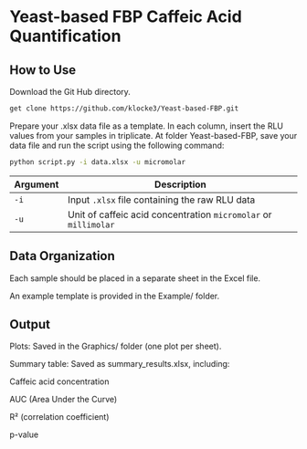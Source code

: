 # Yeast-based FBP Caffeic Acid Quantification

## How to Use
Download the Git Hub directory.

```sh
get clone https://github.com/klocke3/Yeast-based-FBP.git
```

Prepare your .xlsx data file as a template. In each column, insert the RLU values from your samples in triplicate. At folder Yeast-based-FBP, save your data file and run the script using the following command:

```sh
python script.py -i data.xlsx -u micromolar
```

| Argument | Description                                    |
| -------- | ---------------------------------------------- |
| `-i`     | Input `.xlsx` file containing the raw RLU data |
| `-u`     | Unit of caffeic acid concentration  `micromolar` or  `millimolar`|

## Data Organization

Each sample should be placed in a separate sheet in the Excel file.

An example template is provided in the Example/ folder.


## Output

Plots: Saved in the Graphics/ folder (one plot per sheet).

Summary table: Saved as summary_results.xlsx, including:

Caffeic acid concentration

AUC (Area Under the Curve)

R² (correlation coefficient)

p-value


